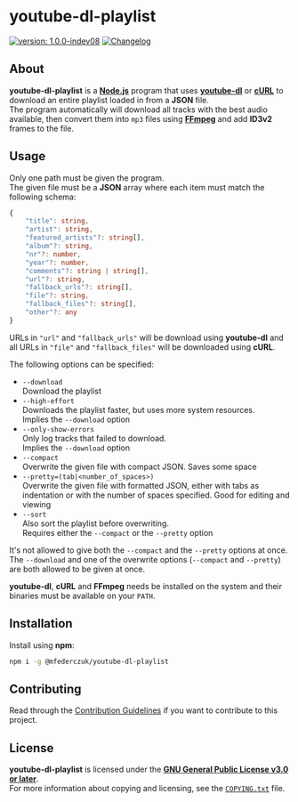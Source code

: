 <!--
  Copyright (c) 2023 Michael Federczuk
  SPDX-License-Identifier: CC-BY-SA-4.0
-->

# youtube-dl-playlist #

[version_shield]: https://img.shields.io/badge/version-1.0.0--indev08-informational.svg
[release_page]: https://github.com/mfederczuk/youtube-dl-playlist/releases/tag/v1.0.0-indev08 "Release v1.0.0-indev08"
[![version: 1.0.0-indev08][version_shield]][release_page]
[![Changelog](https://img.shields.io/badge/-Changelog-informational.svg)](CHANGELOG.md "Changelog")

## About ##

**youtube-dl-playlist** is a **[Node.js]** program that uses **[youtube-dl]** or **[cURL]** to download an entire
playlist loaded in from a **JSON** file.  
The program automatically will download all tracks with the best audio available, then convert them into `mp3` files
using **[FFmpeg]** and add **ID3v2** frames to the file.

[Node.js]: https://nodejs.org
[youtube-dl]: https://github.com/ytdl-org/youtube-dl
[cURL]: https://curl.se
[FFmpeg]: https://ffmpeg.org

## Usage ##

Only one path must be given the program.  
The given file must be a **JSON** array where each item must match the following schema:

```typescript
{
	"title": string,
	"artist": string,
	"featured_artists"?: string[],
	"album"?: string,
	"nr"?: number,
	"year"?: number,
	"comments"?: string | string[],
	"url"?: string,
	"fallback_urls"?: string[],
	"file"?: string,
	"fallback_files"?: string[],
	"other"?: any
}
```

URLs in `"url"` and `"fallback_urls"` will be download using **youtube-dl** and all URLs in `"file"` and
`"fallback_files"` will be downloaded using **cURL**.

The following options can be specified:

* `--download`  
  Download the playlist
* `--high-effort`  
  Downloads the playlist faster, but uses more system resources.  
  Implies the `--download` option
* `--only-show-errors`  
  Only log tracks that failed to download.  
  Implies the `--download` option
* `--compact`  
  Overwrite the given file with compact JSON. Saves some space
* `--pretty=(tab|<number_of_spaces>)`  
  Overwrite the given file with formatted JSON, either with tabs as indentation or with the number of spaces specified.
  Good for editing and viewing
* `--sort`  
  Also sort the playlist before overwriting.  
  Requires either the `--compact` or the `--pretty` option

It's not allowed to give both the `--compact` and the `--pretty` options at once.  
The `--download` and one of the overwrite options (`--compact` and `--pretty`) are both allowed to be given at once.

**youtube-dl**, **cURL** and **FFmpeg** needs be installed on the system and their binaries must be available on your
`PATH`.

## Installation ##

Install using **npm**:

```sh
npm i -g @mfederczuk/youtube-dl-playlist
```

## Contributing ##

Read through the [Contribution Guidelines](CONTRIBUTING.md) if you want to contribute to this project.

## License ##

**youtube-dl-playlist** is licensed under the [**GNU General Public License v3.0 or later**](LICENSES/GPL-3.0.txt).  
For more information about copying and licensing, see the [`COPYING.txt`](COPYING.txt) file.

